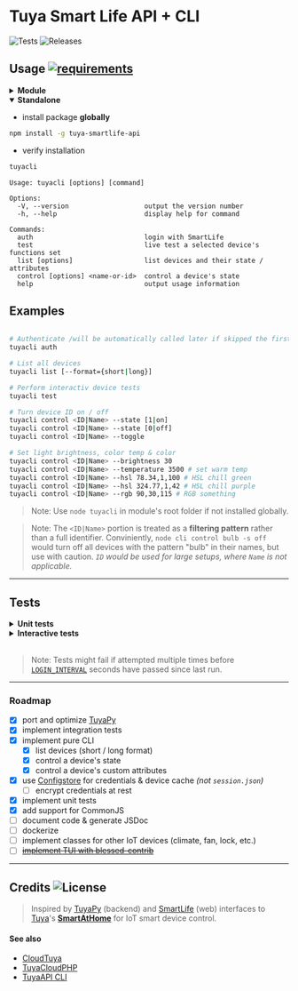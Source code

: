 # Tuya Smart Life API + CLI 

![Tests](https://github.com/shellcatt/tuya-smartlife-api-node/actions/workflows/main.yml/badge.svg?branch=main) ![Releases](https://github.com/shellcatt/tuya-smartlife-api-node/actions/workflows/release.yml/badge.svg)

## Usage  [![requirements](https://img.shields.io/badge/requires-NodeJS-blue?logo=nodedotjs)](https://docs.npmjs.com/downloading-and-installing-node-js-and-npm)

<details x-open>
	<summary> <strong> Module </strong> </summary>

- install package **locally** 
```bash
npm install -S tuya-smartlife-api
```


- import module (ESM or CJS)
```javascript
/* ESM */
import { TuyaSmartLifeClient } from "tuya-smartlife-api";
/* CommonJS */
// const TuyaSmartLifeClient = require("tuya-smartlife-api").TuyaSmartLifeClient;

const client = new TuyaSmartLifeClient();
try {
	await client.init('jondoe@example.co.uk', 'password', 'eu');
	await client.discoverDevices();

	const tDevices = client.getAllDevices();
	console.log(tDevices);

	const myLightBulbs = await client.getDevicesByType('light');
	await myLightBulbs[0].turnOn();

} catch (e) {
	console.error('Failed because', e);
}
```

> Note: Consider using an `.env` file with [dotenv](https://www.npmjs.com/package/dotenv). 

> Note: check your [Tuya region](https://github.com/tuya/tuya-home-assistant/blob/main/docs/regions_dataCenters.md). 

</details>

<details open>
<summary> <strong> Standalone </strong> </summary>

- install package **globally**
```bash
npm install -g tuya-smartlife-api
```

- verify installation  
```bash
tuyacli
```
```
Usage: tuyacli [options] [command]

Options:
  -V, --version                   output the version number
  -h, --help                      display help for command

Commands:
  auth                            login with SmartLife
  test                            live test a selected device's functions set
  list [options]                  list devices and their state / attributes
  control [options] <name-or-id>  control a device's state
  help                            output usage information
```

</details>


## Examples 

```bash

# Authenticate /will be automatically called later if skipped the first time/
tuyacli auth

# List all devices
tuyacli list [--format={short|long}]

# Perform interactiv device tests
tuyacli test 

# Turn device ID on / off
tuyacli control <ID|Name> --state [1|on]
tuyacli control <ID|Name> --state [0|off]
tuyacli control <ID|Name> --toggle

# Set light brightness, color temp & color 
tuyacli control <ID|Name> --brightness 30 
tuyacli control <ID|Name> --temperature 3500 # set warm temp
tuyacli control <ID|Name> --hsl 78.34,1,100 # HSL chill green
tuyacli control <ID|Name> --hsl 324.77,1,42 # HSL chill purple
tuyacli control <ID|Name> --rgb 90,30,115 # RGB something
```

> Note: Use `node tuyacli` in module's root folder if not installed globally.

> Note: The `<ID|Name>` portion is treated as a **filtering pattern** rather than a full identifier. Conviniently, `node cli control bulb -s off` would turn off all devices with the pattern "bulb" in their names, but use with caution. 
_`ID` would be used for large setups, where `Name` is not applicable._


---
## Tests

<details x-open>
<summary> <strong> Unit tests </strong> </summary>

```bash
npm test
```

</details>

<details x-open>
	<summary> <strong> Interactive tests  </strong> </summary>

```bash
tuyacli test
```

> Note: Use `node tuyacli` in module's root folder if not installed globally.


</details>
<br>

> Note: Tests might fail if attempted multiple times before [`LOGIN_INTERVAL`](./.env.example) seconds have passed since last run.


---
### Roadmap 

- [x] port and optimize [TuyaPy](https://pypi.org/project/tuyapy/)
- [x] implement integration tests
- [x] implement pure CLI 
  - [x] list devices (short / long format)
  - [x] control a device's state
  - [x] control a device's custom attributes
- [x] use [Configstore](https://www.npmjs.com/package/configstore) for credentials & device cache _(not `session.json`)_
  - [ ] encrypt credentials at rest 
- [x] implement unit tests
- [x] add support for CommonJS
- [ ] document code & generate JSDoc
- [ ] dockerize
- [ ] implement classes for other IoT devices (climate, fan, lock, etc.)
- [ ] [~~implement TUI with blessed-contrib~~](https://github.com/shellcatt/smartlife-tui)

---
## Credits ![License](https://img.shields.io/badge/license-MIT-73901d)

> Inspired by [TuyaPy](https://pypi.org/project/tuyapy/) (backend) and [SmartLife](https://github.com/ndg63276/smartlife) (web) interfaces to [Tuya](https://tuya.com/)'s **[SmartAtHome](https://smartathome.co.uk/smartlife/)** for IoT smart device control. 



#### See also 
 - [CloudTuya](https://github.com/unparagoned/cloudtuya)
 - [TuyaCloudPHP](https://github.com/Aymkdn/tuyacloud-php)
 - [TuyaAPI CLI](https://github.com/TuyaAPI/cli)
